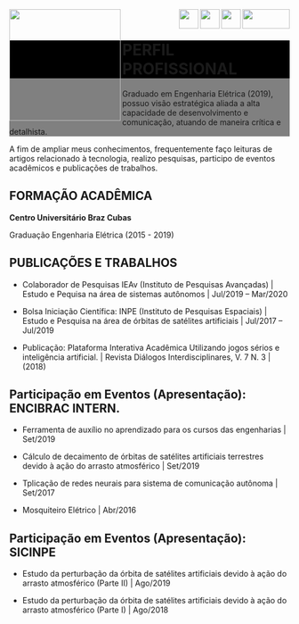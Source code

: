 
<!DOCTYPE html>
<html>
<!-- style="background-color:LightGray;" -->
<head>
</head>

<body>
<div id="perfil">
<img align="left" width="200" height="200" src="https://avatars2.githubusercontent.com/u/59963253?s=460&amp;u=7323bedc1340e20783e611ce1f8061503281255f&amp;v=4">
</div>
<!--
<h1>Rodolfo Lyu Shimotsu</h1>
<p>This is a paragraph.</p>
-->
<div id="contato">
<a href="mailto:rodolfoshimotsu@gmail.com?subject=contato_curriculo">
  <img align="right" width="85" height="35" src="https://ssl.gstatic.com/ui/v1/icons/mail/rfr/logo_gmail_lockup_default_1x.png"><a/>
  
<a href="https://www.facebook.com/slyu89/">
  <img align="right" width="35" height="35" src="https://facebookbrand.com/wp-content/uploads/2019/04/f_logo_RGB-Hex-Blue_512.png?w=512&amp;h=512"><a/>
  
<a href="https://www.linkedin.com/in/rodolfo-lyu-shimotsu-127860179/">
  <img align="right" width="35" height="35" src="https://content.linkedin.com/content/dam/me/business/en-us/amp/brand-site/v2/bg/LI-Bug.svg.original.svg"><a/>

<a href="https://github.com/shimotsulyu">
  <img align="right" width="35" height="35" src="https://github.githubassets.com/images/modules/logos_page/GitHub-Mark.png"><a/>
<br clear="both"/>
</div>

<div id="perfil" style="background-color:grey;">
<h1 style="background-color:black;">PERFIL PROFISSIONAL</h1>
<p>Graduado em Engenharia Elétrica (2019), possuo visão estratégica aliada a alta capacidade de desenvolvimento e comunicação, atuando de maneira crítica e detalhista.</p>
</div>
A fim de ampliar meus conhecimentos, frequentemente faço leituras de artigos relacionado à tecnologia, realizo pesquisas, participo de eventos acadêmicos e publicações de trabalhos.

</body>
</html>
<!--
<img align="left" width="200" height="200" src="https://avatars2.githubusercontent.com/u/59963253?s=460&amp;u=7323bedc1340e20783e611ce1f8061503281255f&amp;v=4">
-->

## FORMAÇÃO ACADÊMICA
**Centro Universitário Braz Cubas**

Graduação Engenharia Elétrica (2015 - 2019)

## PUBLICAÇÕES E TRABALHOS
- Colaborador de Pesquisas IEAv (Instituto de Pesquisas Avançadas) | Estudo e Pequisa na área de sistemas autônomos | Jul/2019 – Mar/2020

- Bolsa Iniciação Científica: INPE (Instituto de Pesquisas Espaciais) | Estudo e Pesquisa na área de órbitas de satélites artificiais | Jul/2017 – Jul/2019

- Publicação: Plataforma Interativa Acadêmica Utilizando jogos sérios e inteligência artificial. | Revista Diálogos Interdisciplinares, V. 7 N. 3 | (2018)

## Participação em Eventos (Apresentação): ENCIBRAC INTERN.
- Ferramenta de auxílio no aprendizado para os cursos das engenharias | Set/2019

- Cálculo de decaimento de órbitas de satélites artificiais terrestres devido à ação do arrasto atmosférico | Set/2019

- Tplicação de redes neurais para sistema de comunicação autônoma | Set/2017

- Mosquiteiro Elétrico | Abr/2016

## Participação em Eventos (Apresentação): SICINPE
- Estudo da perturbação da órbita de satélites artificiais devido à ação do arrasto atmosférico (Parte II) | Ago/2019

- Estudo da perturbação da órbita de satélites artificiais devido à ação do arrasto atmosférico (Parte I) | Ago/2018

